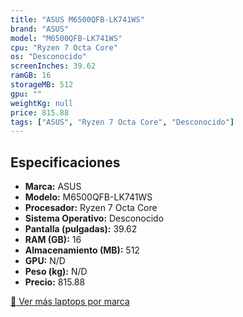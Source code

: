 ```yaml
---
title: "ASUS M6500QFB-LK741WS"
brand: "ASUS"
model: "M6500QFB-LK741WS"
cpu: "Ryzen 7 Octa Core"
os: "Desconocido"
screenInches: 39.62
ramGB: 16
storageMB: 512
gpu: ""
weightKg: null
price: 815.88
tags: ["ASUS", "Ryzen 7 Octa Core", "Desconocido"]
---
```

## Especificaciones

- **Marca:** ASUS
- **Modelo:** M6500QFB-LK741WS
- **Procesador:** Ryzen 7 Octa Core
- **Sistema Operativo:** Desconocido
- **Pantalla (pulgadas):** 39.62
- **RAM (GB):** 16
- **Almacenamiento (MB):** 512
- **GPU:** N/D
- **Peso (kg):** N/D
- **Precio:** 815.88

[:rocket: Ver más laptops por marca](/brand/asus)
